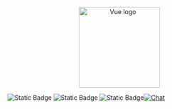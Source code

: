 <p align="center"><a href="https://www.sietium.com/" target="_blank" rel="noopener noreferrer"><img width="182" src="https://www.sietium.com/images/logo.png" alt="Vue logo"></a></p>


 ![Static Badge](https://img.shields.io/badge/UE-4.20-green) ![Static Badge](https://img.shields.io/badge/Build-passing-green) ![Static Badge](https://img.shields.io/badge/license-GPLv3.0-blue)<a href="https://discord.gg/nXbXmm5Yqy"><img src="https://img.shields.io/discord/1122436547124408354" alt="Chat"></a>

